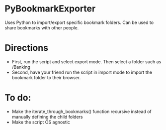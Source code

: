 # PyBookmarkExporter
Uses Python to import/export specific bookmark folders. Can be used to share bookmarks with other people.

# Directions
- First, run the script and select export mode. Then select a folder such as /Banking
- Second, have your friend run the script in import mode to import the bookmark folder to their browser.

# To do:
- Make the iterate_through_bookmarks() function recursive instead of manually defining the child folders
- Make the script OS agnostic
